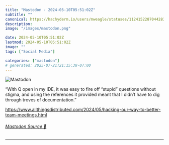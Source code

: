 ```yaml
---
title: "Mastodon - 2024-05-10T05:51:02Z"
subtitle: ""
canonical: https://hachyderm.io/users/mweagle/statuses/112415228704428308
description:
image: "/images/mastodon.png"

date: 2024-05-10T05:51:02Z
lastmod: 2024-05-10T05:51:02Z
image: ""
tags: ["Social Media"]

categories: ["mastodon"]
# generated: 2025-07-21T21:15:38-07:00
---
```

![Mastodon](/images/mastodon.png)

<p>“With Q open in my IDE, it was easy to fire off “stupid” questions without stigma, and using the references it provided meant that I didn’t have to dig through troves of documentation.”</p><p><a href="https://www.allthingsdistributed.com/2024/05/hacking-our-way-to-better-team-meetings.html" target="_blank" rel="nofollow noopener noreferrer" translate="no"><span class="invisible">https://www.</span><span class="ellipsis">allthingsdistributed.com/2024/</span><span class="invisible">05/hacking-our-way-to-better-team-meetings.html</span></a></p>


###### [Mastodon Source 🐘](https://hachyderm.io/@mweagle/112415228704428308)

___
